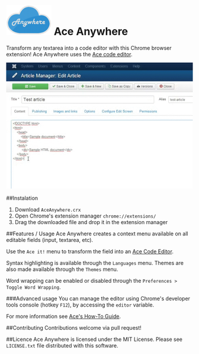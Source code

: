 ![logo](logo.png)
Ace Anywhere
===========================

Transform any textarea into a code editor with this Chrome browser extension!
Ace Anywhere uses the [Ace code editor](http://ace.c9.io/).

![presentation](presentation.gif)

##Instalation
1. Download `AceAnywhere.crx`
2. Open Chrome's extension manager `chrome://extensions/`
3. Drag the downloaded file and drop it in the extension manager

##Features / Usage
Ace Anywhere creates a context menu available on all editable fields (input, textarea, etc).

Use the `Ace it!` menu to transform the field into an [Ace Code Editor](http://ace.c9.io/).

Syntax highlighting is available through the `Languages` menu. Themes are also made available through the `Themes` menu.

Word wrapping can be enabled or disabled through the `Preferences > Toggle Word Wrapping`.

###Advanced usage
You can manage the editor using Chrome's developer tools console (hotkey `F12`), by accessing the `editor` variable.

For more information see [Ace's How-To Guide](http://ace.c9.io/#nav=howto).

##Contributing
Contributions welcome via pull request!

##Licence
Ace Anywhere is licensed under the MIT License. Please see `LICENSE.txt` file distributed with this software.
